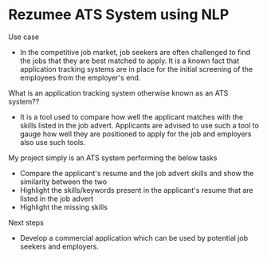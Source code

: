 # Rezumee  ATS System using NLP

Use case

- In the competitive job market, job seekers are often challenged to find the jobs that they are best matched to apply. It is a known fact that application tracking systems are in place for the initial screening of the employees from the employer's end. 

What is an application tracking system otherwise known as an ATS system??

- It is a tool used to compare how well the applicant matches with the skills listed in the job advert. Applicants are advised to use such a tool to gauge how well they are positioned to apply for the job and employers also use such tools. 

My project simply is an ATS system performing the below tasks

- Compare the applicant's resume and the job advert skills and show the similarity between the two
- Highlight the skills/keywords present in the applicant's resume that are listed in the job advert
- Highlight the missing skills

Next steps

- Develop a commercial application which can be used by potential job seekers and employers. 
